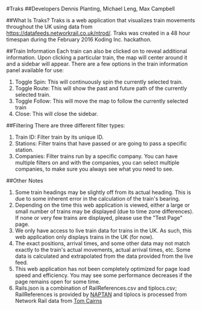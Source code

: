 #Traks
##Developers
Dennis Planting, Michael Leng, Max Campbell

##What Is Traks?
Traks is a web application that visualizes train movements throughout the UK using data from https://datafeeds.networkrail.co.uk/ntrod/. Traks was created in a 48 hour timespan during the February 2016 Koding Inc. hackathon.

##Train Information
Each train can also be clicked on to reveal additional information. Upon clicking a particular train, the map will center around it and a sidebar will appear. There are a few options in the train information panel available for use:
1. Toggle Spin: This will continuously spin the currently selected train.
2. Toggle Route: This will show the past and future path of the currently selected train.
3. Toggle Follow: This will move the map to follow the currently selected train
4. Close: This will close the sidebar.

##Filtering
There are three different filter types:
1. Train ID: Filter train by its unique ID.
2. Stations: Filter trains that have passed or are going to pass a specific station.
3. Companies: Filter trains run by a specific company.
You can have multiple filters on and with the companies, you can select multiple companies, to make sure you always see what you need to see.

##Other Notes
1. Some train headings may be slightly off from its actual heading. This is due to some inherent error in the calculation of the train's bearing.
2. Depending on the time this web application is viewed, either a large or small number of trains may be displayed (due to time zone differences). If none or very few trains are displayed, please use the "Test Page" page.
3. We only have access to live train data for trains in the UK. As such, this web application only displays trains in the UK (for now).
4. The exact positions, arrival times, and some other data may not match exactly to the train's actual movements, actual arrival times, etc. Some data is calculated and extrapolated from the data provided from the live feed.
5. This web application has not been completely optimized for page load speed and efficiency. You may see some performance decreases if the page remains open for some time.
6. Rails.json is a combination of RailReferences.csv and tiplocs.csv; RailReferences is provided by [NAPTAN](http://data.gov.uk/dataset/naptan) and tiplocs is processed from Network Rail data from [Tom Cairns](http://www.thomas-cairns.co.uk/)